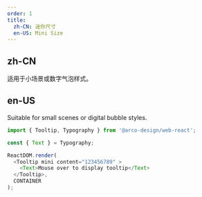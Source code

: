 ```yaml
---
order: 1
title: 
  zh-CN: 迷你尺寸
  en-US: Mini Size
---
```


## zh-CN

适用于小场景或数字气泡样式。

## en-US

Suitable for small scenes or digital bubble styles.

```js
import { Tooltip, Typography } from '@arco-design/web-react';

const { Text } = Typography;

ReactDOM.render(
  <Tooltip mini content="123456789" >
    <Text>Mouse over to display tooltip</Text>
  </Tooltip>,
  CONTAINER
);
```
